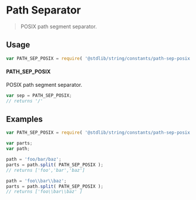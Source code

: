 # Path Separator

> POSIX path segment separator.


<section class="usage">

## Usage

``` javascript
var PATH_SEP_POSIX = require( '@stdlib/string/constants/path-sep-posix' );
```

#### PATH_SEP_POSIX

POSIX path segment separator.

``` javascript
var sep = PATH_SEP_POSIX;
// returns '/'
```

</section>

<!-- /.usage -->


<section class="examples">

## Examples

``` javascript
var PATH_SEP_POSIX = require( '@stdlib/string/constants/path-sep-posix' );

var parts;
var path;

path = 'foo/bar/baz';
parts = path.split( PATH_SEP_POSIX );
// returns ['foo','bar','baz']

path = 'foo\\bar\\baz';
parts = path.split( PATH_SEP_POSIX );
// returns ['foo\\bar\\baz' ]
```

</section>

<!-- /.examples -->

<section class="links">

</section>

<!-- /.links -->
